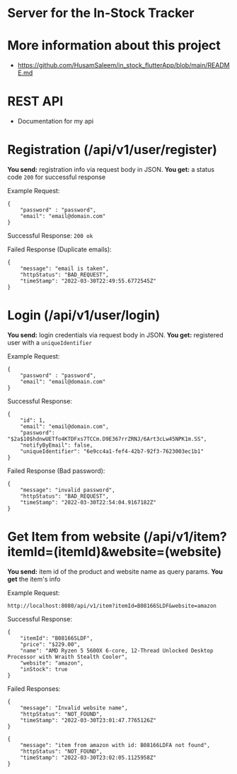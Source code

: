 # Server for the In-Stock Tracker

# More information about this project
- https://github.com/HusamSaleem/in_stock_flutterApp/blob/main/README.md

# REST API
- Documentation for my api

# Registration (/api/v1/user/register)
**You send:** registration info via request body in JSON. **You get:** a status code ```200``` for successful response

Example Request: 
```
{
    "password" : "password",
    "email": "email@domain.com"
}
```

Successful Response: ```200 ok```

Failed Response (Duplicate emails):
```
{
    "message": "email is taken",
    "httpStatus": "BAD_REQUEST",
    "timeStamp": "2022-03-30T22:49:55.6772545Z"
}
```

# Login (/api/v1/user/login)
**You send:** login credentials via request body in JSON. **You get:** registered user with a ```uniqueIdentifier```

Example Request:
```
{
    "password" : "password",
    "email": "email@domain.com"
}
```

Successful Response:
```
{
    "id": 1,
    "email": "email@domain.com",
    "password": "$2a$10$hdnwUETfo4KTDFxs7TCCm.D9E367rrZRNJ/6Art3cLw45NPK1m.SS",
    "notifyByEmail": false,
    "uniqueIdentifier": "6e9cc4a1-fef4-42b7-92f3-7623003ec1b1"
}
```

Failed Response (Bad password):
```
{
    "message": "invalid password",
    "httpStatus": "BAD_REQUEST",
    "timeStamp": "2022-03-30T22:54:04.9167182Z"
}
```

# Get Item from website (/api/v1/item?itemId=(itemId)&website=(website)
    
**You send:** item id of the product and website name as query params. **You get** the item's info

Example Request:
```
http://localhost:8080/api/v1/item?itemId=B08166SLDF&website=amazon
```

Successful Response:
```
{
    "itemId": "B08166SLDF",
    "price": "$229.00",
    "name": "AMD Ryzen 5 5600X 6-core, 12-Thread Unlocked Desktop Processor with Wraith Stealth Cooler",
    "website": "amazon",
    "inStock": true
}
```

Failed Responses:
```
{
    "message": "Invalid website name",
    "httpStatus": "NOT_FOUND",
    "timeStamp": "2022-03-30T23:01:47.7765126Z"
}
```
```
{
    "message": "item from amazon with id: B08166LDFA not found",
    "httpStatus": "NOT_FOUND",
    "timeStamp": "2022-03-30T23:02:05.1125958Z"
}
```
